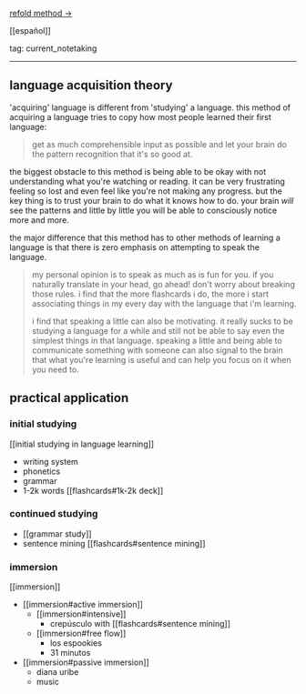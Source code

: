 [refold method ->](https://refold.la/roadmap)

[[español]]

tag: current_notetaking

---

## language acquisition theory

'acquiring' language is different from 'studying' a language. this method of acquiring a language tries to copy how most people learned their first language:

> get as much comprehensible input as possible and let your brain do the pattern recognition that it's so good at.

the biggest obstacle to this method is being able to be okay with not understanding what you're watching or reading. it can be very frustrating feeling so lost and even feel like you're not making any progress. but the key thing is to trust your brain to do what it knows how to do. your brain *will* see the patterns and little by little you will be able to consciously notice more and more.

the major difference that this method has to other methods of learning a language is that there is zero emphasis on attempting to speak the language.

> my personal opinion is to speak as much as is fun for you. if you naturally translate in your head, go ahead! don't worry about breaking those rules. i find that the more flashcards i do, the more i start associating things in my every day with the language that i'm learning.
>
> i find that speaking a little can also be motivating. it really sucks to be studying a language for a while and still not be able to say even the simplest things in that language. speaking a little and being able to communicate something with someone can also signal to the brain that what you're learning is useful and can help you focus on it when you need to.

## practical application

### initial studying

[[initial studying in language learning]]

- writing system
- phonetics
- grammar
- 1-2k words [[flashcards#1k-2k deck]]

### continued studying

- [[grammar study]]
- sentence mining [[flashcards#sentence mining]]

### immersion

[[immersion]]

- [[immersion#active immersion]]
	- [[immersion#intensive]]
		- crepúsculo with [[flashcards#sentence mining]]
	- [[immersion#free flow]]
		- los espookies
		- 31 minutos
- [[immersion#passive immersion]]
	- diana uribe
	- music
